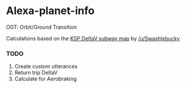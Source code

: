 # Alexa-planet-info
OGT: Orbit/Ground Transition

Calculations based on the [KSP DeltaV subway map](images/KSP_DeltaV_Map.png) by [/u/Swashlebucky](https://www.reddit.com/user/swashlebucky)



### TODO
1. Create custom utterances
2. Return trip DeltaV
3. Calculate for Aerobraking
